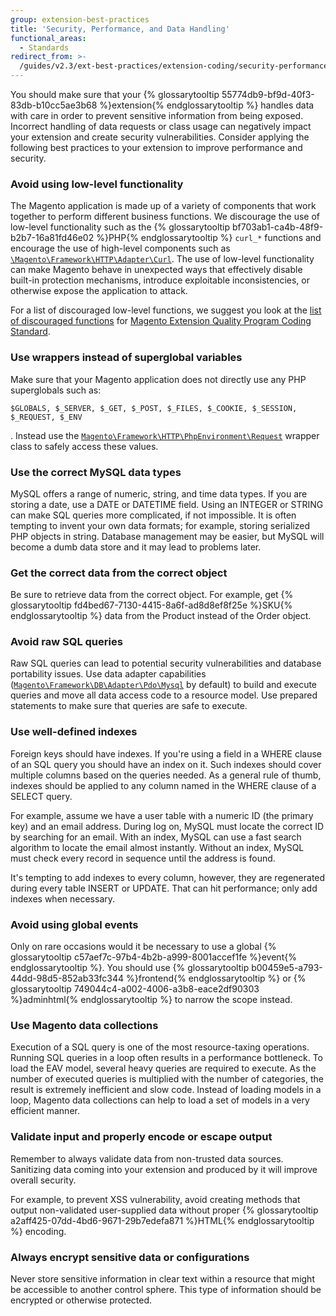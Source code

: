 ```yaml
---
group: extension-best-practices
title: 'Security, Performance, and Data Handling'
functional_areas:
  - Standards
redirect_from: >-
  /guides/v2.3/ext-best-practices/extension-coding/security-performance-data-bp.html
---
```


You should make sure that your {% glossarytooltip 55774db9-bf9d-40f3-83db-b10cc5ae3b68 %}extension{% endglossarytooltip %} handles data with care in order to prevent sensitive information from being exposed. Incorrect handling of data requests or class usage can negatively impact your extension and create security vulnerabilities. Consider applying the following best practices to your extension to improve performance and security.

### Avoid using low-level functionality

  The Magento application is made up of a variety of components that work together to perform different business functions. We discourage the use of low-level functionality such as the {% glossarytooltip bf703ab1-ca4b-48f9-b2b7-16a81fd46e02 %}PHP{% endglossarytooltip %} `curl_*` functions and encourage the use of high-level components such as [`\Magento\Framework\HTTP\Adapter\Curl`]({{site.mage2000url}}lib/internal/Magento/Framework/HTTP/Adapter/Curl.php). The use of low-level functionality can make Magento behave in unexpected ways that effectively disable built-in protection mechanisms, introduce exploitable inconsistencies, or otherwise expose the application to attack.

  For a list of discouraged low-level functions, we suggest you look at the [list of discouraged functions](https://github.com/magento/marketplace-eqp/blob/master/MEQP1/Sniffs/Security/DiscouragedFunctionSniff.php) for [Magento Extension Quality Program Coding Standard](https://github.com/magento/marketplace-eqp).

### Use wrappers instead of superglobal variables

  Make sure that your Magento application does not directly use any PHP superglobals such as:

```
$GLOBALS, $_SERVER, $_GET, $_POST, $_FILES, $_COOKIE, $_SESSION, $_REQUEST, $_ENV
```

  . Instead use the [`Magento\Framework\HTTP\PhpEnvironment\Request`]({{site.mage2000url}}lib/internal/Magento/Framework/HTTP/PhpEnvironment/Request.php) wrapper class to safely access these values.

### Use the correct MySQL data types

  MySQL offers a range of numeric, string, and time data types. If you are storing a date, use a DATE or DATETIME field. Using an INTEGER or STRING can make SQL queries more complicated, if not impossible. It is often tempting to invent your own data formats; for example, storing serialized PHP objects in string. Database management may be easier, but MySQL will become a dumb data store and it may lead to problems later.

### Get the correct data from the correct object

  Be sure to retrieve data from the correct object. For example, get {% glossarytooltip fd4bed67-7130-4415-8a6f-ad8d8ef8f25e %}SKU{% endglossarytooltip %} data from the Product instead of the Order object.

### Avoid raw SQL queries

  Raw SQL queries can lead to potential security vulnerabilities and database portability issues. Use data adapter capabilities ([`Magento\Framework\DB\Adapter\Pdo\Mysql`]({{site.mage2000url}}lib/internal/Magento/Framework/DB/Adapter/Pdo/Mysql.php) by default) to build and execute queries and move all data access code to a resource model. Use prepared statements to make sure that queries are safe to execute.

### Use well-defined indexes

  Foreign keys should have indexes. If you're using a field in a WHERE clause of an SQL query you should have an index on it. Such indexes should cover multiple columns based on the queries needed. As a general rule of thumb, indexes should be applied to any column named in the WHERE clause of a SELECT query.

  For example, assume we have a user table with a numeric ID (the primary key) and an email address. During log on, MySQL must locate the correct ID by searching for an email. With an index, MySQL can use a fast search algorithm to locate the email almost instantly. Without an index, MySQL must check every record in sequence until the address is found.

  It's tempting to add indexes to every column, however, they are regenerated during every table INSERT or UPDATE. That can hit  performance; only add indexes when necessary.

### Avoid using global events

  Only on rare occasions would it be necessary to use a global {% glossarytooltip c57aef7c-97b4-4b2b-a999-8001accef1fe %}event{% endglossarytooltip %}. You should use {% glossarytooltip b00459e5-a793-44dd-98d5-852ab33fc344 %}frontend{% endglossarytooltip %} or {% glossarytooltip 749044c4-a002-4006-a3b8-eace2df90303 %}adminhtml{% endglossarytooltip %} to narrow the scope instead.

### Use Magento data collections

  Execution of a SQL query is one of the most resource-taxing operations. Running SQL queries in a loop often results in a performance bottleneck. To load the EAV model, several heavy queries are required to execute. As the number of executed queries is multiplied with the number of categories, the result is extremely inefficient and slow code. Instead of loading models in a loop, Magento data collections can help to load a set of models in a very efficient manner.

### Validate input and properly encode or escape output

  Remember to always validate data from non-trusted data sources. Sanitizing data coming into your extension and produced by it will improve overall security.

  For example, to prevent XSS vulnerability, avoid creating methods that output non-validated user-supplied data without proper {% glossarytooltip a2aff425-07dd-4bd6-9671-29b7edefa871 %}HTML{% endglossarytooltip %} encoding.

### Always encrypt sensitive data or configurations

  Never store sensitive information in clear text within a resource that might be accessible to another control sphere. This type of information should be encrypted or otherwise protected.

